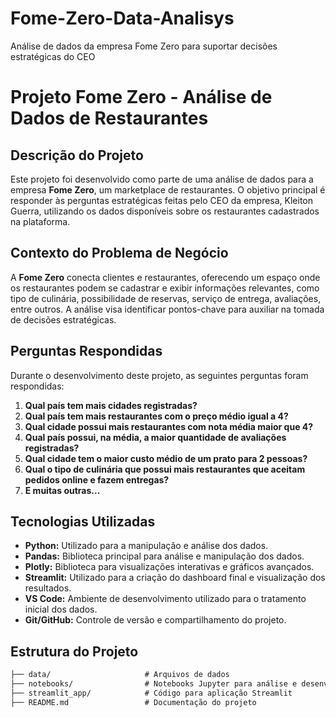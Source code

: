 # Fome-Zero-Data-Analisys
Análise de dados da empresa Fome Zero para suportar decisões estratégicas do CEO
# Projeto Fome Zero - Análise de Dados de Restaurantes

## Descrição do Projeto

Este projeto foi desenvolvido como parte de uma análise de dados para a empresa **Fome Zero**, um marketplace de restaurantes. O objetivo principal é responder às perguntas estratégicas feitas pelo CEO da empresa, Kleiton Guerra, utilizando os dados disponíveis sobre os restaurantes cadastrados na plataforma.

## Contexto do Problema de Negócio

A **Fome Zero** conecta clientes e restaurantes, oferecendo um espaço onde os restaurantes podem se cadastrar e exibir informações relevantes, como tipo de culinária, possibilidade de reservas, serviço de entrega, avaliações, entre outros. A análise visa identificar pontos-chave para auxiliar na tomada de decisões estratégicas.

## Perguntas Respondidas

Durante o desenvolvimento deste projeto, as seguintes perguntas foram respondidas:
1. **Qual país tem mais cidades registradas?**
2. **Qual país tem mais restaurantes com o preço médio igual a 4?**
3. **Qual cidade possui mais restaurantes com nota média maior que 4?**
4. **Qual país possui, na média, a maior quantidade de avaliações registradas?**
5. **Qual cidade tem o maior custo médio de um prato para 2 pessoas?**
6. **Qual o tipo de culinária que possui mais restaurantes que aceitam pedidos online e fazem entregas?**
7. **E muitas outras...**

## Tecnologias Utilizadas

- **Python:** Utilizado para a manipulação e análise dos dados.
- **Pandas:** Biblioteca principal para análise e manipulação dos dados.
- **Plotly:** Biblioteca para visualizações interativas e gráficos avançados.
- **Streamlit:** Utilizado para a criação do dashboard final e visualização dos resultados.
- **VS Code:** Ambiente de desenvolvimento utilizado para o tratamento inicial dos dados.
- **Git/GitHub:** Controle de versão e compartilhamento do projeto.

## Estrutura do Projeto

```markdown
├── data/                     # Arquivos de dados
├── notebooks/                # Notebooks Jupyter para análise e desenvolvimento inicial
├── streamlit_app/            # Código para aplicação Streamlit
├── README.md                 # Documentação do projeto
